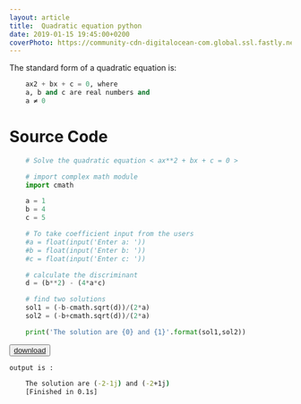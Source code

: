 ```yaml
---
layout: article
title:  Quadratic equation python
date: 2019-01-15 19:45:00+0200
coverPhoto: https://community-cdn-digitalocean-com.global.ssl.fastly.net/assets/tutorials/images/large/python.png?1511822742
---
```


The standard form of a quadratic equation is:


```python
	ax2 + bx + c = 0, where
	a, b and c are real numbers and
	a ≠ 0
```
# Source Code

```python
	# Solve the quadratic equation < ax**2 + bx + c = 0 >

	# import complex math module
	import cmath

	a = 1
	b = 4
	c = 5

	# To take coefficient input from the users
	#a = float(input('Enter a: ')) 
	#b = float(input('Enter b: ')) 
	#c = float(input('Enter c: ')) 

	# calculate the discriminant
	d = (b**2) - (4*a*c)

	# find two solutions
	sol1 = (-b-cmath.sqrt(d))/(2*a)
	sol2 = (-b+cmath.sqrt(d))/(2*a)

	print('The solution are {0} and {1}'.format(sol1,sol2))
```

<button><a href="#">download</a></button>

`output is :`

```cmd
	The solution are (-2-1j) and (-2+1j)
	[Finished in 0.1s]
```